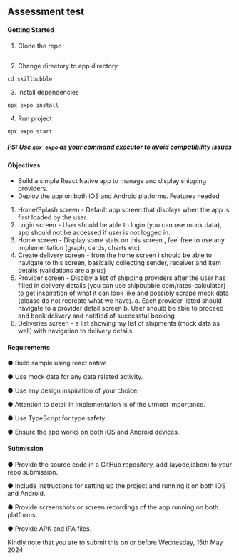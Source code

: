 ## Assessment test

#### Getting Started

1. Clone the repo
```
```
2. Change directory to app directory
```
cd skillbubble
```
3. Install dependencies
```
npx expo install
```

4. Run project
```
npx expo start
```

##### PS: Use `npx expo` as your command executor to avoid compatibility issues


#### Objectives
- Build a simple React Native app to manage and display shipping providers.
- Deploy the app on both iOS and Android platforms.
Features needed
1. Home/Splash screen - Default app screen that displays when the app is first loaded
by the user.
2. Login screen - User should be able to login (you can use mock data), app should
not be accessed if user is not logged in.
3. Home screen - Display some stats on this screen , feel free to use any
implementation (graph, cards, charts etc).
4. Create delivery screen - from the home screen i should be able to navigate to this
screen, basically collecting sender, receiver and item details (validations are a plus)
5. Provider screen - Display a list of shipping providers after the user has filled in
delivery details (you can use shipbubble.com/rates-calculator) to get inspiration of
what it can look like and possibly scrape mock data (please do not recreate what we
have).
a. Each provider listed should navigate to a provider detail screen
b. User should be able to proceed and book delivery and notified of successful
booking
6. Deliveries screen - a list showing my list of shipments (mock data as well) with
navigation to delivery details.

#### Requirements
● Build sample using react native

● Use mock data for any data related activity.

● Use any design inspiration of your choice.

● Attention to detail in implementation is of the utmost importance.

● Use TypeScript for type safety.

● Ensure the app works on both iOS and Android devices.

#### Submission
● Provide the source code in a GitHub repository, add (ayodejiabon) to your repo
submission.

● Include instructions for setting up the project and running it on both iOS and Android.

● Provide screenshots or screen recordings of the app running on both platforms.

● Provide APK and IPA files.

Kindly note that you are to submit this on or before Wednesday, 15th May 2024